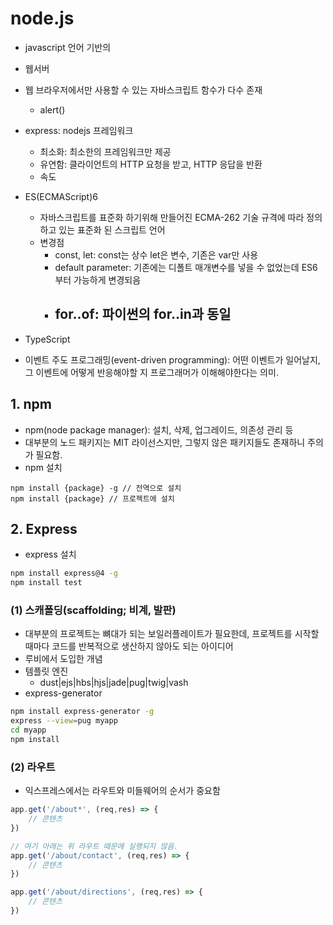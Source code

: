 # node.js

- javascript 언어 기반의
- 웹서버
- 웹 브라우저에서만 사용할 수 있는 자바스크립트 함수가 다수 존재
    - alert()
- express: nodejs 프레임워크
    - 최소화: 최소한의 프레임워크만 제공
    - 유연함: 클라이언트의 HTTP 요청을 받고, HTTP 응답을 반환
    - 속도
- ES(ECMAScript)6
    - 자바스크립트를 표준화 하기위해 만들어진 ECMA-262 기술 규격에 따라 정의하고 있는 표준화 된 스크립트 언어
    - 변경점
        - const, let: const는 상수 let은 변수, 기존은 var만 사용
        - default parameter: 기존에는 디폴트 매개변수를 넣을 수 없었는데 ES6부터 가능하게 변경되음
        - for..of: 파이썬의 for..in과 동일
            - 

- TypeScript
- 이벤트 주도 프로그래밍(event-driven programming): 어떤 이벤트가 일어날지, 그 이벤트에 어떻게 반응해야할 지 프로그래머가 이해해야한다는 의미.

## 1. npm
- npm(node package manager): 설치, 삭제, 업그레이드, 의존성 관리 등
- 대부분의 노드 패키지는 MIT 라이선스지만, 그렇지 않은 패키지들도 존재하니 주의가 필요함.
- npm 설치
```
npm install {package} -g // 전역으로 설치
npm install {package} // 프로젝트에 설치
```

## 2. Express
- express 설치
```bash
npm install express@4 -g
npm install test
```
### (1) 스캐폴딩(scaffolding; 비계, 발판)
- 대부분의 프로젝트는 뼈대가 되는 보일러플레이트가 필요한데, 프로젝트를 시작할 때마다 코드를 반복적으로 생산하지 않아도 되는 아이디어
- 루비에서 도입한 개념
- 템플릿 엔진
    - dust|ejs|hbs|hjs|jade|pug|twig|vash
- express-generator
```bash
npm install express-generator -g
express --view=pug myapp
cd myapp
npm install
```

### (2) 라우트
- 익스프레스에서는 라우트와 미들웨어의 순서가 중요함

```javascript
app.get('/about*', (req,res) => {
    // 콘텐츠
})

// 여기 아래는 위 라우트 때문에 실행되지 않음.
app.get('/about/contact', (req,res) => {
    // 콘텐츠
})

app.get('/about/directions', (req,res) => {
    // 콘텐츠
})
```